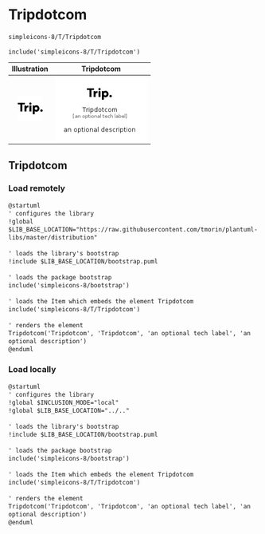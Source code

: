 # Tripdotcom


```text
simpleicons-8/T/Tripdotcom
```

```text
include('simpleicons-8/T/Tripdotcom')
```



| Illustration | Tripdotcom |
| :---: | :---: |
| ![illustration for Illustration](../../simpleicons-8/T/Tripdotcom.png) | ![illustration for Tripdotcom](../../simpleicons-8/T/Tripdotcom.Local.png) |




## Tripdotcom

### Load remotely
```plantuml
@startuml
' configures the library
!global $LIB_BASE_LOCATION="https://raw.githubusercontent.com/tmorin/plantuml-libs/master/distribution"

' loads the library's bootstrap
!include $LIB_BASE_LOCATION/bootstrap.puml

' loads the package bootstrap
include('simpleicons-8/bootstrap')

' loads the Item which embeds the element Tripdotcom
include('simpleicons-8/T/Tripdotcom')

' renders the element
Tripdotcom('Tripdotcom', 'Tripdotcom', 'an optional tech label', 'an optional description')
@enduml
```

### Load locally
```plantuml
@startuml
' configures the library
!global $INCLUSION_MODE="local"
!global $LIB_BASE_LOCATION="../.."

' loads the library's bootstrap
!include $LIB_BASE_LOCATION/bootstrap.puml

' loads the package bootstrap
include('simpleicons-8/bootstrap')

' loads the Item which embeds the element Tripdotcom
include('simpleicons-8/T/Tripdotcom')

' renders the element
Tripdotcom('Tripdotcom', 'Tripdotcom', 'an optional tech label', 'an optional description')
@enduml
```

